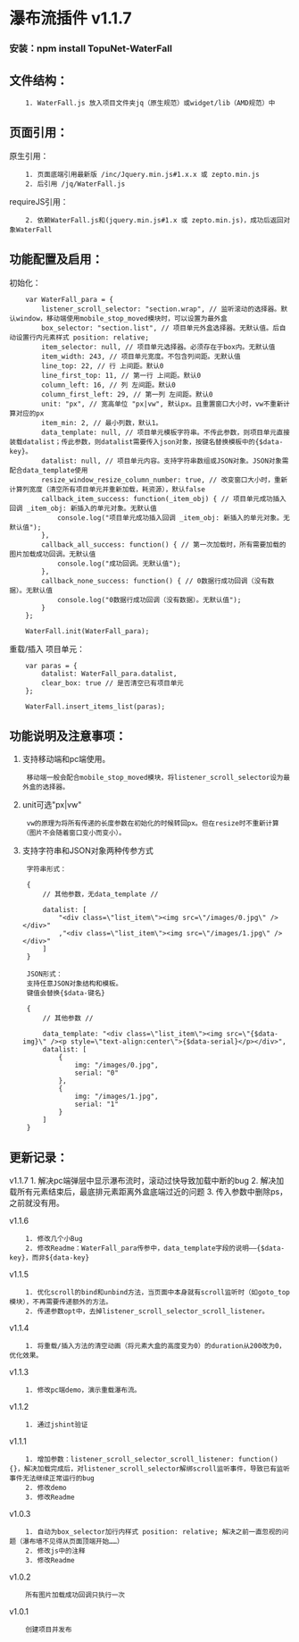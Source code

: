 # 瀑布流插件 v1.1.7
### 安装：npm install TopuNet-WaterFall

文件结构：
-------------

		1. WaterFall.js 放入项目文件夹jq（原生规范）或widget/lib（AMD规范）中

页面引用：
-------------

原生引用：

		1. 页面底端引用最新版 /inc/Jquery.min.js#1.x.x 或 zepto.min.js
		2. 后引用 /jq/WaterFall.js

requireJS引用：
        
        2. 依赖WaterFall.js和(jquery.min.js#1.x 或 zepto.min.js)，成功后返回对象WaterFall


功能配置及启用：
--------------

初始化：

		var WaterFall_para = {
            listener_scroll_selector: "section.wrap", // 监听滚动的选择器。默认window，移动端使用mobile_stop_moved模块时，可以设置为最外盒
            box_selector: "section.list", // 项目单元外盒选择器。无默认值。后自动设置行内元素样式 position: relative;
            item_selector: null, // 项目单元选择器。必须存在于box内。无默认值
            item_width: 243, // 项目单元宽度。不包含列间距。无默认值
            line_top: 22, // 行 上间距。默认0
            line_first_top: 11, // 第一行 上间距。默认0
            column_left: 16, // 列 左间距。默认0
            column_first_left: 29, // 第一列 左间距。默认0
            unit: "px", // 宽高单位 "px|vw", 默认px。且重置窗口大小时，vw不重新计算对应的px
            item_min: 2, // 最小列数，默认1。
            data_template: null, // 项目单元模板字符串。不传此参数，则项目单元直接装载datalist；传此参数，则datalist需要传入json对象，按键名替换模板中的{$data-key}。
            datalist: null, // 项目单元内容。支持字符串数组或JSON对象。JSON对象需配合data_template使用
            resize_window_resize_column_number: true, // 改变窗口大小时，重新计算列宽度（清空所有项目单元并重新加载，耗资源），默认false
            callback_item_success: function(_item_obj) { // 项目单元成功插入回调 _item_obj: 新插入的单元对象。无默认值
                console.log("项目单元成功插入回调 _item_obj: 新插入的单元对象。无默认值");
            },
            callback_all_success: function() { // 第一次加载时，所有需要加载的图片加载成功回调。无默认值
                console.log("成功回调。无默认值");
            },
            callback_none_success: function() { // 0数据行成功回调（没有数据）。无默认值
                console.log("0数据行成功回调（没有数据）。无默认值");
            }
        };

		WaterFall.init(WaterFall_para);

重载/插入 项目单元：

		var paras = {
			datalist: WaterFall_para.datalist,
			clear_box: true // 是否清空已有项目单元
		};

		WaterFall.insert_items_list(paras);


功能说明及注意事项：
--------------

1. 支持移动端和pc端使用。
        
        移动端一般会配合mobile_stop_moved模块，将listener_scroll_selector设为最外盒的选择器。

2. unit可选"px|vw"

        vw的原理为将所有传递的长度参数在初始化的时候转回px。但在resize时不重新计算（图片不会随着窗口变小而变小）。

3. 支持字符串和JSON对象两种传参方式

        字符串形式：

        {
            // 其他参数，无data_template //

            datalist: [
                "<div class=\"list_item\"><img src=\"/images/0.jpg\" /></div>"
                ,"<div class=\"list_item\"><img src=\"/images/1.jpg\" /></div>"
            ]
        }

        JSON形式：
        支持任意JSON对象结构和模板。
        键值会替换{$data-键名}

        {
            // 其他参数 //

            data_template: "<div class=\"list_item\"><img src=\"{$data-img}\" /><p style=\"text-align:center\">{$data-serial}</p></div>",
            datalist: [
                {
                    img: "/images/0.jpg",
                    serial: "0"
                },
                {
                    img: "/images/1.jpg",
                    serial: "1"
                }
            ]
        }


更新记录：
--------------
v1.1.7
        1. 解决pc端弹层中显示瀑布流时，滚动过快导致加载中断的bug
        2. 解决加载所有元素结束后，最底排元素距离外盒底端过近的问题
        3. 传入参数中删除ps，之前就没有用。

v1.1.6

        1. 修改几个小Bug
        2. 修改Readme：WaterFall_para传参中，data_template字段的说明——{$data-key}，而非${data-key}

v1.1.5

        1. 优化scroll的bind和unbind方法，当页面中本身就有scroll监听时（如goto_top模块），不再需要传递额外的方法。
        2. 传递参数opt中，去掉listener_scroll_selector_scroll_listener。

v1.1.4

        1. 将重载/插入方法的清空动画（将元素大盒的高度变为0）的duration从200改为0，优化效果。

v1.1.3

        1. 修改pc端demo，演示重载瀑布流。

v1.1.2

        1. 通过jshint验证

v1.1.1

        1. 增加参数：listener_scroll_selector_scroll_listener: function(){}，解决加载完成后，对listener_scroll_selector解绑scroll监听事件，导致已有监听事件无法继续正常运行的bug
        2. 修改demo
        3. 修改Readme

v1.0.3

        1. 自动为box_selector加行内样式 position: relative; 解决之前一直忽视的问题（瀑布墙不见得从页面顶端开始……）
        2. 修改js中的注释
        3. 修改Readme

v1.0.2

        所有图片加载成功回调只执行一次

v1.0.1

        创建项目并发布
